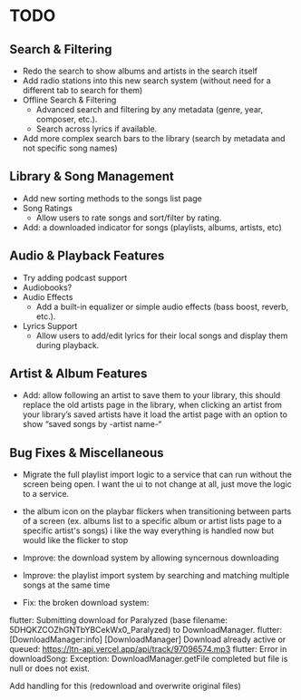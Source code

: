# TODO

## Search & Filtering
- Redo the search to show albums and artists in the search itself
- Add radio stations into this new search system (without need for a different tab to search for them)
- Offline Search & Filtering
  - Advanced search and filtering by any metadata (genre, year, composer, etc.).
  - Search across lyrics if available.
- Add more complex search bars to the library (search by metadata and not specific song names)

## Library & Song Management
- Add new sorting methods to the songs list page
- Song Ratings
  - Allow users to rate songs and sort/filter by rating.
- Add: a downloaded indicator for songs (playlists, albums, artists, etc)

## Audio & Playback Features
- Try adding podcast support
- Audiobooks?
- Audio Effects
  - Add a built-in equalizer or simple audio effects (bass boost, reverb, etc.).
- Lyrics Support
  - Allow users to add/edit lyrics for their local songs and display them during playback.

## Artist & Album Features
- Add: allow following an artist to save them to your library, this should replace the old artists page in the library, when clicking an artist from your library’s saved artists have it load the artist page with an option to show “saved songs by -artist name-“

## Bug Fixes & Miscellaneous
- Migrate the full playlist import logic to a service that can run without the screen being open. I want the ui to not change at all, just move the logic to a service.
- the album icon on the playbar flickers when transitioning between parts of a screen (ex. albums list to a specific album or artist lists page to a specific artist's songs) i like the way everything is handled now but would like the flicker to stop

- Improve: the download system by allowing syncernous downloading
- Improve: the playlist import system by searching and matching multiple songs at the same time

- Fix: the broken download system:

flutter: Submitting download for Paralyzed (base filename: 5DHQKZCOZhGNTbYBCekWx0_Paralyzed) to DownloadManager.
flutter: [DownloadManager:info] [DownloadManager] Download already active or queued: https://ltn-api.vercel.app/api/track/97096574.mp3
flutter: Error in downloadSong: Exception: DownloadManager.getFile completed but file is null or does not exist.

Add handling for this (redownload and overwrite original files)